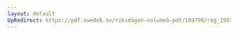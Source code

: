 ```yaml
---
layout: default
UpRedirect: https://pdf.swedeb.se/riksdagen-volumeG-pdf/199798/reg_199798/reg_199798_0412.pdf
---
```

